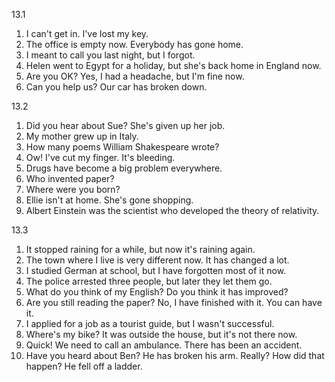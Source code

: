 13.1
  1. I can't get in. I've lost my key.
  2. The office is empty now. Everybody has gone home.
  3. I meant to call you last night, but I forgot.
  4. Helen went to Egypt for a holiday, but she's back home in England now.
  5. Are you OK? Yes, I had a headache, but I'm fine now.
  6. Can you help us? Our car has broken down.

13.2
  1. Did you hear about Sue? She's given up her job.
  2. My mother grew up in Italy.
  3. How many poems William Shakespeare wrote?
  4. Ow! I've cut my finger. It's bleeding.
  5. Drugs have become a big problem everywhere.
  6. Who invented paper?
  7. Where were you born?
  8. Ellie isn't at home. She's gone shopping.
  9. Albert Einstein was the scientist who developed the theory of relativity.

13.3
  1. It stopped raining for a while, but now it's raining again.
  2. The town where I live is very different now. It has changed a lot.
  3. I studied German at school, but I have forgotten most of it now.
  4. The police arrested three people, but later they let them go.
  5. What do you think of my English? Do you think it has improved?
  6. Are you still reading the paper? No, I have finished with it. You can have it.
  7. I applied for a job as a tourist guide, but I wasn't successful.
  8. Where's my bike? It was outside the house, but it's not there now.
  9. Quick! We need to call an ambulance. There has been an accident.
  10. Have you heard about Ben? He has broken his arm.
      Really? How did that happen?
      He fell off a ladder.